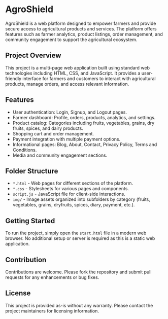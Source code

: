 # AgroShield

AgroShield is a web platform designed to empower farmers and provide secure access to agricultural products and services. The platform offers features such as farmer analytics, product listings, order management, and community engagement to support the agricultural ecosystem.

## Project Overview

This project is a multi-page web application built using standard web technologies including HTML, CSS, and JavaScript. It provides a user-friendly interface for farmers and customers to interact with agricultural products, manage orders, and access relevant information.

## Features

- User authentication: Login, Signup, and Logout pages.
- Farmer dashboard: Profile, orders, products, analytics, and settings.
- Product catalog: Categories including fruits, vegetables, grains, dry fruits, spices, and dairy products.
- Shopping cart and order management.
- Payment integration with multiple payment options.
- Informational pages: Blog, About, Contact, Privacy Policy, Terms and Conditions.
- Media and community engagement sections.

## Folder Structure

- `*.html` - Web pages for different sections of the platform.
- `*.css` - Stylesheets for various pages and components.
- `script.js` - JavaScript file for client-side interactions.
- `img/` - Image assets organized into subfolders by category (fruits, vegetables, grains, dryfruits, spices, diary, payment, etc.).

## Getting Started

To run the project, simply open the `start.html` file in a modern web browser. No additional setup or server is required as this is a static web application.

## Contribution

Contributions are welcome. Please fork the repository and submit pull requests for any enhancements or bug fixes.

## License

This project is provided as-is without any warranty. Please contact the project maintainers for licensing information.
